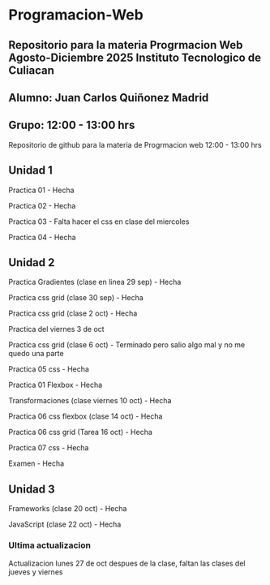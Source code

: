 # Programacion-Web
## Repositorio para la materia Progrmacion Web Agosto-Diciembre 2025 Instituto Tecnologico de Culiacan
## Alumno: Juan Carlos Quiñonez Madrid
## Grupo: 12:00 - 13:00 hrs
Repositorio de github para la materia de Progrmacion web 12:00 - 13:00 hrs

## Unidad 1
  Practica 01 - Hecha 
  
  Practica 02 - Hecha
  
  Practica 03 - Falta hacer el css en clase del miercoles 
  
  Practica 04 - Hecha

## Unidad 2

  Practica Gradientes (clase en linea 29 sep) - Hecha

  Practica css grid (clase 30 sep) - Hecha

  Practica css grid (clase 2 oct) - Hecha

  Practica del viernes 3 de oct

  Practica css grid (clase 6 oct) - Terminado pero salio algo mal y no me quedo una parte

  Practica 05 css - Hecha

  Practica 01 Flexbox - Hecha

  Transformaciones (clase viernes 10 oct) - Hecha

  Practica 06 css flexbox (clase 14 oct) - Hecha

  Practica 06 css grid (Tarea 16 oct) - Hecha

  Practica 07 css - Hecha

  Examen - Hecha

  ## Unidad 3

  Frameworks (clase 20 oct) - Hecha 

  JavaScript (clase 22 oct) - Hecha

### Ultima actualizacion
Actualizacion lunes 27 de oct despues de la clase, faltan las clases del jueves y viernes
